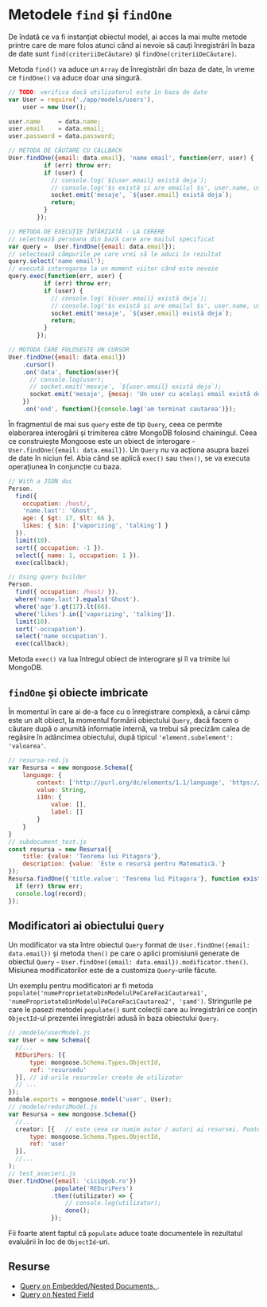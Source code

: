 # Metodele `find` și `findOne`

De îndată ce va fi instanțiat obiectul model, ai acces la mai multe metode printre care de mare folos atunci când ai nevoie să cauți înregistrări în baza de date sunt `find(criteriiDeCăutare)` și `findOne(criteriiDeCăutare)`.

Metoda `find()` va aduce un `Array` de înregistrări din baza de date, în vreme ce `findOne()` va aduce doar una singură.

```javascript
// TODO: verifica dacă utilizatorul este în baza de date
var User = require('./app/models/users'),
    user = new User();

user.name     = data.name;
user.email    = data.email;
user.password = data.password;

// METODA DE CĂUTARE CU CALLBACK
User.findOne({email: data.email}, 'name email', function(err, user) {
          if (err) throw err;
          if (user) {
            // console.log(`${user.email} există deja`);
            // console.log('$s există și are emailul $s', user.name, user.email);
            socket.emit('mesaje', `${user.email} există deja`);
            return;
          }
        });

// METODA DE EXECUȚIE ÎNTÂRZIATĂ - LA CERERE
// selectează persoana din bază care are mailul specificat
var query =  User.findOne({email: data.email});
// selectează câmpurile pe care vrei să le aduci în rezultat
query.select('name email');
// execută interogarea la un moment viitor când este nevoie
query.exec(function(err, user) {
          if (err) throw err;
          if (user) {
            // console.log(`${user.email} există deja`);
            // console.log('$s există și are emailul $s', user.name, user.email);
            socket.emit('mesaje', `${user.email} există deja`);
            return;
          }
        });

// MOTODA CARE FOLOSESTE UN CURSOR
User.findOne({email: data.email})
    .cursor()
    .on('data', function(user){
      // console.log(user);
      // socket.emit('mesaje', `${user.email} există deja`);
      socket.emit('mesaje', {mesaj: 'Un user cu același email există deja. Alege alt email.'});
    })
    .on('end', function(){console.log('am terminat cautarea')});
```

În fragmentul de mai sus `query` este de tip `Query`, ceea ce permite elaborarea interogării și trimiterea către MongoDB folosind chainingul. Ceea ce construiește Mongoose este un obiect de interogare - `User.findOne({email: data.email})`. Un `Query` nu va acționa asupra bazei de date în niciun fel. Abia când se aplică `exec()` sau `then()`, se va executa operațiunea în conjuncție cu baza.

```javascript
// With a JSON doc
Person.
  find({
    occupation: /host/,
    'name.last': 'Ghost',
    age: { $gt: 17, $lt: 66 },
    likes: { $in: ['vaporizing', 'talking'] }
  }).
  limit(10).
  sort({ occupation: -1 }).
  select({ name: 1, occupation: 1 }).
  exec(callback);

// Using query builder
Person.
  find({ occupation: /host/ }).
  where('name.last').equals('Ghost').
  where('age').gt(17).lt(66).
  where('likes').in(['vaporizing', 'talking']).
  limit(10).
  sort('-occupation').
  select('name occupation').
  exec(callback);
```

Metoda `exec()` va lua întregul obiect de interograre și îl va trimite lui MongoDB.

## `findOne` și obiecte imbricate

În momentul în care ai de-a face cu o înregistrare complexă, a cărui câmp este un alt obiect, la momentul formării obiectului `Query`, dacă facem o căutare după o anumită informație internă, va trebui să precizăm calea de regăsire în adâncimea obiectului, după tipicul `'element.subelement': 'valoarea'`.

```javascript
// resursa-red.js
var Resursa = new mongoose.Schema({
    language: {
        context: ['http://purl.org/dc/elements/1.1/language', 'https://schema.org/Language'],
        value: String,
        i18n: {
            value: [],
            label: []
        }
    }
}
// subdocument_test.js
const resursa = new Resursa({
    title: {value: 'Teorema lui Pitagora'},
    description: {value: 'Este o resursă pentru Matematică.'}
});
Resursa.findOne({'title.value': 'Teorema lui Pitagora'}, function existaRed (err, record) {
  if (err) throw err;
  console.log(record);
});
```

## Modificatori ai obiectului `Query`

Un modificator va sta între obiectul `Query` format de `User.findOne({email: data.email})` și metoda `then()` pe care o aplici promisiunii generate de obiectul `Query` - `User.findOne({email: data.email}).modificator.then()`. Misiunea modificatorilor este de a customiza `Query`-urile făcute.

Un exemplu pentru modificatori ar fi metoda `populate('numeProprietateDinModelulPeCareFaciCautarea1', 'numeProprietateDinModelulPeCareFaciCautarea2', 'șamd')`. Stringurile pe care le pasezi metodei `populate()` sunt colecții care au înregistrări ce conțin `ObjectId`-ul prezentei înregistrări adusă în baza obiectului `Query`.

```javascript
// /modele/userModel.js
var User = new Schema({
  //...
  REDuriPers: [{
      type: mongoose.Schema.Types.ObjectId,
      ref: 'resursedu'
  }], // id-urile resurselor create de utilizator
  // ...
});
module.exports = mongoose.model('user', User);
// /modele/reduriModel.js
var Resursa = new mongoose.Schema({}
  //...
  creator: [{   // este ceea ce numim autor / autori ai resursei. Poate fi unul sau mai mulți. Este o colecție de id-uri de utilizatori.
      type: mongoose.Schema.Types.ObjectId,
      ref: 'user'
  }],
  //...
);
// test_asocieri.js
User.findOne({email: 'cici@gob.ro'})
            .populate('REDuriPers')
            .then((utilizator) => {
                // console.log(utilizator);
                done();
            });
```

Fii foarte atent faptul că `populate` aduce toate documentele în rezultatul evaluării în loc de `ObjectId`-uri.

## Resurse

- [Query on Embedded/Nested Documents, ](https://docs.mongodb.com/manual/tutorial/query-embedded-documents/).
- [Query on Nested Field](https://docs.mongodb.com/manual/tutorial/query-embedded-documents/#query-on-nested-field)
